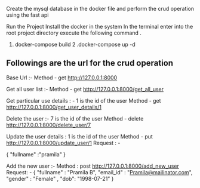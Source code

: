 Create the mysql database in the docker file and perform the crud operation using the fast api

Run the Project
Install the docker in the system
In the terminal enter into the root project directory execute the following command .
1. docker-compose build
2 .docker-compose up -d

## Followings are the url for the crud operation 

Base Url :- 
Method - get 
http://127.0.0.1:8000  


Get all user list :- 
Method - get 
http://127.0.0.1:8000/get_all_user


Get particular use details : - 1 is the id of the user 
Method - get 
http://127.0.0.1:8000/get_user_details/1


Delete the user  :- 7 is the id of the user 
Method - delete 
http://127.0.0.1:8000/delete_user/7



Update the user details : 1 is the id of the user 
Method - put 
http://127.0.0.1:8000/update_user/1
Request : - 

{
  "fullname" :"pramila"
}


Add the new user :- 
Method : post 
http://127.0.0.1:8000/add_new_user
Request: -
{
  "fullname" : "Pramila B",
  "email_id" : "Pramila@mailinator.com",
  "gender" : "Female" ,
  "dob": "1998-07-21”
}
